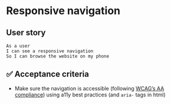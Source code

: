 # Responsive navigation

## User story

```
As a user
I can see a responsive navigation
So I can browse the website on my phone
```

## ✅ Acceptance criteria

- Make sure the navigation is accessible (following [WCAG’s AA compliance](https://www.w3.org/WAI/standards-guidelines/wcag/)) using a11y best practices (and `aria-` tags in html)
